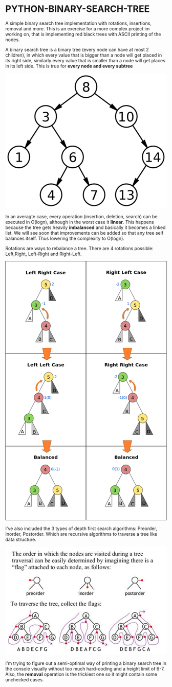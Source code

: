 # PYTHON-BINARY-SEARCH-TREE
A simple binary search tree implementation with rotations, insertions, removal and more.
This is an exercise for a more complex project im working on, that is implementing red black trees with ASCII printing of the nodes.

A binary search tree is a binary tree (every node can have at most 2 children), in which every value that is bigger than a node will get placed in its right side, similarly every value that is smaller than a node will get places in its left side. This is true for **every node and every subtree**


![](https://github.com/FezFamiliar/PYTHON-BINARY-SEARCH-TREE/blob/master/bst.png)

In an averagte case, every operation (insertion, deletion, search) can be executed in O(logn), although in the worst case it **linear**.
This happens because the tree gets heavily **imbalanced** and basically it becomes a linked list. We will see soon that improvements can be added so that any tree self balances itself. Thus lowering the complexity to O(logn).



Rotations are ways to rebalance a tree. There are 4 rotations possible: Left,Right, Left-Right and Right-Left.



![](https://github.com/FezFamiliar/PYTHON-BINARY-SEARCH-TREE/blob/master/balance.png)



I've also included the 3 types of depth first search algorithms: Preorder, Inorder, Postorder. Which are recursive algorithms to traverse a tree like data structure.



![](https://github.com/FezFamiliar/PYTHON-BINARY-SEARCH-TREE/blob/master/traversal.png)


I'm trying to figure out a semi-optimal way of printing a binary search tree in the console visually without too much hard-coding and a height limit of 6-7. Also, the **removal** operation is the trickiest one so it might contain some unchecked cases.
